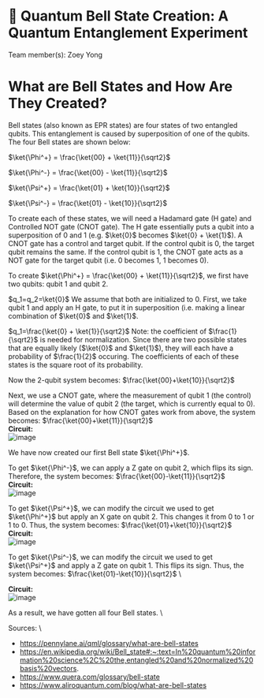 # 🔔 Quantum Bell State Creation: A Quantum Entanglement Experiment
Team member(s): Zoey Yong

# What are Bell States and How Are They Created?
Bell states (also known as EPR states) are four states of two entangled qubits. This entanglement is caused by superposition of one of the qubits. The four Bell states are shown below:

$\ket{\Phi^+} = \frac{\ket{00} + \ket{11}}{\sqrt2}$ 

$\ket{\Phi^-} = \frac{\ket{00} - \ket{11}}{\sqrt2}$

$\ket{\Psi^+} = \frac{\ket{01} + \ket{10}}{\sqrt2}$

$\ket{\Psi^-} = \frac{\ket{01} - \ket{10}}{\sqrt2}$

To create each of these states, we will need a Hadamard gate (H gate) and Controlled NOT gate (CNOT gate). The H gate essentially puts a qubit into a superposition of 0 and 1 (e.g. $\ket{0}$ becomes $\ket{0} + \ket{1}$). A CNOT gate has a control and target qubit. If the control qubit is 0, the target qubit remains the same. If the control qubit is 1, the CNOT gate acts as a NOT gate for the target qubit (i.e. 0 becomes 1, 1 becomes 0).

To create $\ket{\Phi^+} = \frac{\ket{00} + \ket{11}}{\sqrt2}$, we first have two qubits: qubit 1 and qubit 2. 

$q_1=q_2=\ket{0}$
We assume that both are initialized to 0. First, we take qubit 1 and apply an H gate, to put it in superposition (i.e. making a linear combination of $\ket{0}$ and  $\ket{1}$.

$q_1=\frac{\ket{0} + \ket{1}}{\sqrt2}$
Note: the coefficient of $\frac{1}{\sqrt2}$ is needed for normalization. Since there are two possible states that are equally likely ($\ket{0}$ and $\ket{1}$), they will each have a probability of $\frac{1}{2}$ occuring. The coefficients of each of these states is the square root of its probability.

Now the 2-qubit system becomes:
$\frac{\ket{00}+\ket{10}}{\sqrt2}$


Next, we use a CNOT gate, where the measurement of qubit 1 (the control) will determine the value of qubit 2 (the target, which is currently equal to 0). Based on the explanation for how CNOT gates work from above, the system becomes:
$\frac{\ket{00}+\ket{11}}{\sqrt2}$ \
**Circuit:** \
![image](https://github.com/user-attachments/assets/0fea2115-c61f-4f68-b88a-1c74dce8b2c7)


We have now created our first Bell state $\ket{\Phi^+}$. 

To get $\ket{\Phi^-}$, we can apply a Z gate on qubit 2, which flips its sign. Therefore, the system becomes:
$\frac{\ket{00}-\ket{11}}{\sqrt2}$ \
**Circuit:** \
![image](https://github.com/user-attachments/assets/f57faa92-bae3-4fe4-b44e-18b18c148899)


To get $\ket{\Psi^+}$, we can modify the circuit we used to get $\ket{\Phi^+}$ but apply an X gate on qubit 2. This changes it from 0 to 1 or 1 to 0. Thus, the system becomes:
$\frac{\ket{01}+\ket{10}}{\sqrt2}$ \
**Circuit:** \
![image](https://github.com/user-attachments/assets/22fce6ce-e4eb-4396-a6a3-e52c1362080e)


To get $\ket{\Psi^-}$, we can modify the circuit we used to get $\ket{\Psi^+}$ and apply a Z gate on qubit 1. This flips its sign. Thus, the system becomes:
$\frac{\ket{01}-\ket{10}}{\sqrt2}$ \

**Circuit:** \
![image](https://github.com/user-attachments/assets/6b020853-2eb1-4f75-9c8b-be3173d3643f)

As a result, we have gotten all four Bell states. \

Sources: \
- https://pennylane.ai/qml/glossary/what-are-bell-states
- https://en.wikipedia.org/wiki/Bell_state#:~:text=In%20quantum%20information%20science%2C%20the,entangled%20and%20normalized%20basis%20vectors.
- https://www.quera.com/glossary/bell-state
- https://www.aliroquantum.com/blog/what-are-bell-states



